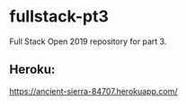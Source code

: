 # fullstack-pt3
Full Stack Open 2019 repository for part 3.
## Heroku:
https://ancient-sierra-84707.herokuapp.com/